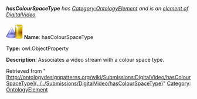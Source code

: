 ___hasColourSpaceType__ has [Category:OntologyElement](../../Category/OntologyElement "Category:OntologyElement") and is an [element of](../../Property/ElementOf "Property:ElementOf") [DigitalVideo](../../Submissions/DigitalVideo "Submissions:DigitalVideo")_


  




[![ObjectProperty](../../images/thumb/c/c3/ObjectProperty.gif/45px-ObjectProperty.gif)](../../Image/ObjectProperty.gif "ObjectProperty")
__Name__: hasColourSpaceType 


__Type:__ owl:ObjectProperty 


__Description__: Associates a video stream with a colour space type. 





Retrieved from "[http://ontologydesignpatterns.org/wiki/Submissions:DigitalVideo/hasColourSpaceType](../../Submissions/DigitalVideo/hasColourSpaceType)"
 [Category](http://ontologydesignpatterns.org/wiki/Special:Categories "Special:Categories"): [OntologyElement](../../Category/OntologyElement "Category:OntologyElement")
